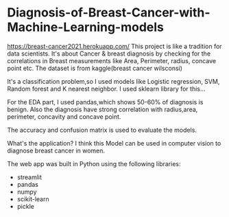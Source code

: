 # Diagnosis-of-Breast-Cancer-with-Machine-Learning-models
https://breast-cancer2021.herokuapp.com/
This project is like a tradition for data scientists. It's about Cancer & breast diagnosis by checking for the correlations in Breast measurements like Area, Perimeter, radius, concave point etc. 
The dataset is from kaggle(breast cancer wilsconsi)

It's a classification problem,so I used models like Logistic regression, SVM, Random forest and K nearest neighbor. I used sklearn library for this...

For the EDA part, I used pandas,which shows 50-60% of diagnosis is benign. Also the diagnosis have strong correlation with radius,area, perimeter, concavity and concave point.

The accuracy and confusion matrix is used to evaluate the models.

What's the application?
I think this Model can be used in computer vision to diagnose breast cancer in women.


The web app was built in Python using the following libraries:

* streamlit
* pandas
* numpy
* scikit-learn
* pickle
